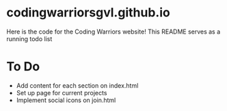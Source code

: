 # codingwarriorsgvl.github.io

Here is the code for the Coding Warriors website! This README serves as a running todo list

# To Do
* Add content for each section on index.html
* Set up page for current projects
* Implement social icons on join.html
